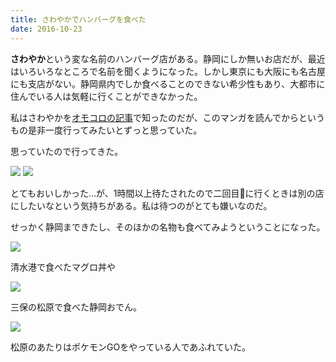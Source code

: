 ```yaml
---
title: さわやかでハンバーグを食べた
date: 2016-10-23
---
```


**さわやか**という変な名前のハンバーグ店がある。静岡にしか無いお店だが、最近はいろいろなところで名前を聞くようになった。しかし東京にも大阪にも名古屋にも支店がない。静岡県内でしか食べることのできない希少性もあり、大都市に住んでいる人は気軽に行くことができなかった。

私はさわやかを[オモコロの記事](https://www.e-aidem.com/ch/jimocoro/entry/yamamoto02)で知ったのだが、このマンガを読んでからというもの是非一度行ってみたいとずっと思っていた。

思っていたので行ってきた。

![](https://farm6.staticflickr.com/5695/30413510672_34d79e72d1_h.jpg)
![](https://farm6.staticflickr.com/5771/30529893815_3cd30e469d_h.jpg)

とてもおいしかった…が、1時間以上待たされたので二回目に行くときは別の店にしたいなという気持ちがある。私は待つのがとても嫌いなのだ。

せっかく静岡まできたし、そのほかの名物も食べてみようということになった。

![](https://farm6.staticflickr.com/5718/29899224234_5e601ab123_h.jpg)

清水港で食べたマグロ丼や

![](https://farm6.staticflickr.com/5670/30413509982_2a448f3bed_h.jpg)

三保の松原で食べた静岡おでん。

![](https://farm9.staticflickr.com/8569/29899225774_7c71e0f9d4_h.jpg)

松原のあたりはポケモンGOをやっている人であふれていた。